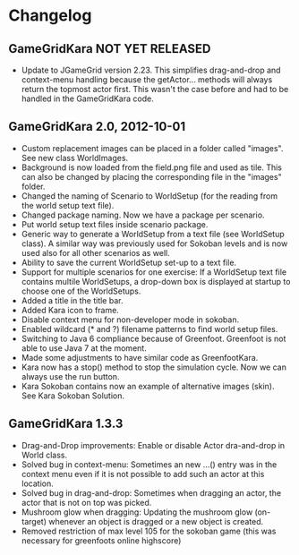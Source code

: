 # Changelog #

## GameGridKara NOT YET RELEASED ##

* Update to JGameGrid version 2.23. This simplifies drag-and-drop and context-menu
  handling because the getActor... methods will always return the topmost actor
  first. This wasn't the case before and had to be handled in the GameGridKara code.


## GameGridKara 2.0, 2012-10-01 ##

* Custom replacement images can be placed in a folder called "images". See new class 
	WorldImages.
* Background is now loaded from the field.png file and used as tile. This can also
	be changed by placing the corresponding file in the "images" folder.
* Changed the naming of Scenario to WorldSetup (for the reading from the world setup 
	text file).
* Changed package naming. Now we have a package per scenario.
* Put world setup text files inside scenario package.
* Generic way to generate a WorldSetup from a text file (see WorldSetup class). A 
	similar way was previously used for Sokoban levels and is now used also for 
	all other scenarios as well.
* Ability to save the current WorldSetup set-up to a text file.
* Support for multiple scenarios for one exercise: If a WorldSetup text file contains
	multile WorldSetups, a drop-down box is displayed at startup to choose one of the
	WorldSetups. 
* Added a title in the title bar.
* Added Kara icon to frame.
* Disable context menu for non-developer mode in sokoban.
* Enabled wildcard (* and ?) filename patterns to find world setup files.
* Switching to Java 6 compliance because of Greenfoot. Greenfoot is not
	able to use Java 7 at the moment.
* Made some adjustments to have similar code as GreenfootKara.
* Kara now has a stop() method to stop the simulation cycle. Now we can always use the
	run button.
* Kara Sokoban contains now an example of alternative images (skin). See Kara Sokoban
	Solution.

	
## GameGridKara 1.3.3 ##

* Drag-and-Drop improvements: Enable or disable Actor dra-and-drop in World class.
* Solved bug in context-menu: Sometimes an new ...() entry was in the context menu 
	even if it is not possible to add such an actor at this location.
* Solved bug in drag-and-drop: Sometimes when dragging an actor, the actor that is 
	not on top was picked.
* Mushroom glow when dragging: Updating the mushroom glow (on-target) whenever an 
	object is dragged or a new object is created.
* Removed restriction of max level 105 for the sokoban game (this was necessary for 
	greenfoots online highscore)